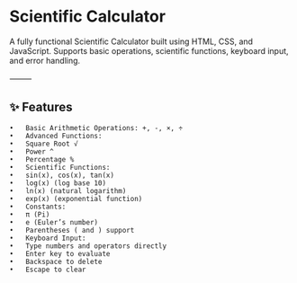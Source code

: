 # Scientific Calculator

A fully functional Scientific Calculator built using HTML, CSS, and JavaScript.
Supports basic operations, scientific functions, keyboard input, and error handling.

⸻

## ✨ Features
	•	Basic Arithmetic Operations: +, -, ×, ÷
	•	Advanced Functions:
	•	Square Root √
	•	Power ^
	•	Percentage %
	•	Scientific Functions:
	•	sin(x), cos(x), tan(x)
	•	log(x) (log base 10)
	•	ln(x) (natural logarithm)
	•	exp(x) (exponential function)
	•	Constants:
	•	π (Pi)
	•	e (Euler’s number)
	•	Parentheses ( and ) support
	•	Keyboard Input:
	•	Type numbers and operators directly
	•	Enter key to evaluate
	•	Backspace to delete
	•	Escape to clear
